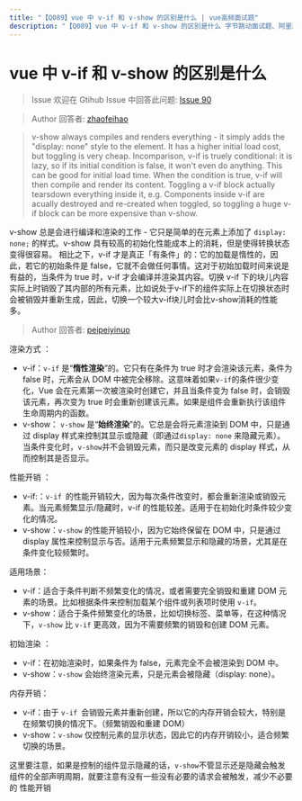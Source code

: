 ```yaml
---
title: "【Q089】vue 中 v-if 和 v-show 的区别是什么 | vue高频面试题"
description: "【Q089】vue 中 v-if 和 v-show 的区别是什么 字节跳动面试题、阿里腾讯面试题、美团小米面试题。"
---
```


# vue 中 v-if 和 v-show 的区别是什么

> Issue
> 欢迎在 Gtihub Issue 中回答此问题: [Issue 90](https://github.com/shfshanyue/Daily-Question/issues/90)

> Author
> 回答者: [zhaofeihao](https://github.com/zhaofeihao)

> v-show always compiles and renders everything - it simply adds the "display: none" style to the element. It has a higher initial load cost, but toggling is very cheap.
> Incomparison, v-if is truely conditional: it is lazy, so if its initial condition is false, it won't even do anything. This can be good for initial load time. When the condition is true, v-if will then compile and render its content. Toggling a v-if block actually tearsdown everything inside it, e.g. Components inside v-if are acually destroyed and re-created when toggled, so toggling a huge v-if block can be more expensive than v-show.

v-show 总是会进行编译和渲染的工作 - 它只是简单的在元素上添加了 `display: none;` 的样式。v-show 具有较高的初始化性能成本上的消耗，但是使得转换状态变得很容易。
相比之下，v-if 才是真正「有条件」的：它的加载是惰性的，因此，若它的初始条件是 false，它就不会做任何事情。这对于初始加载时间来说是有益的，当条件为 true 时，v-if 才会编译并渲染其内容。切换 v-if 下的块儿内容实际上时销毁了其内部的所有元素，比如说处于v-if下的组件实际上在切换状态时会被销毁并重新生成，因此，切换一个较大v-if块儿时会比v-show消耗的性能多。

> Author
> 回答者: [peipeiyinuo](https://github.com/peipeiyinuo)

渲染方式 ：

- v-if：`v-if` 是“**惰性渲染**”的。它只有在条件为 true 时才会渲染该元素，条件为 false 时，元素会从 DOM 中被完全移除。这意味着如果`v-if`的条件很少变化，Vue 会在元素第一次被渲染时创建它，并且当条件变为 false 时，会销毁该元素，再次变为 true 时会重新创建该元素。如果是组件会重新执行该组件生命周期内的函数。
- v-show： `v-show` 是“**始终渲染**”的。它总是会将元素渲染到 DOM 中，只是通过 display 样式来控制其显示或隐藏（即通过`display: none` 来隐藏元素）。当条件变化时，`v-show`并不会销毁元素，而只是改变元素的 display 样式，从而控制其是否显示。

性能开销 ：

- v-if:：`v-if `的性能开销较大，因为每次条件改变时，都会重新渲染或销毁元素。当元素频繁显示/隐藏时，v-if 的性能较差。适用于在初始化时条件较少变化的情况。
- v-show：`v-show` 的性能开销较小，因为它始终保留在 DOM 中，只是通过 display 属性来控制显示与否。适用于元素频繁显示和隐藏的场景，尤其是在条件变化较频繁时。

适用场景：

- v-if：适合于条件判断不频繁变化的情况，或者需要完全销毁和重建 DOM 元素的场景。比如根据条件来控制加载某个组件或列表项时使用 `v-if`。
- v-show：适合于条件频繁变化的场景，比如切换标签、菜单等，在这种情况下，`v-show` 比 `v-if` 更高效，因为不需要频繁的销毁和创建 DOM 元素。

初始渲染 ：

- v-if：在初始渲染时，如果条件为 false，元素完全不会被渲染到 DOM 中。
- v-show：`v-show` 会始终渲染元素，只是元素会被隐藏（display: none）。

内存开销：

- v-if：由于 `v-if `会销毁元素并重新创建，所以它的内存开销会较大，特别是在频繁切换的情况下。（频繁销毁和重建 DOM）
- v-show：`v-show` 仅控制元素的显示状态，因此它的内存开销较小，适合频繁切换的场景。

这里要注意，如果是控制的组件显示隐藏的话，`v-show`不管显示还是隐藏会触发组件的全部声明周期，就要注意有没有一些没有必要的请求会被触发，减少不必要的 性能开销
